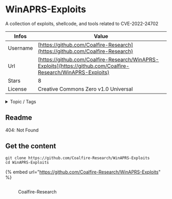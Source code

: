 # WinAPRS-Exploits

A collection of exploits, shellcode, and tools related to CVE-2022-24702

| Infos    | Value                                                              |
| -------- | -------------------------------------------------------------------|
| Username | [https://github.com/Coalfire-Research](https://github.com/Coalfire-Research) |
| Url      | [https://github.com/Coalfire-Research/WinAPRS-Exploits](https://github.com/Coalfire-Research/WinAPRS-Exploits)                                               |
| Stars    | 8                                                          |
| License  | Creative Commons Zero v1.0 Universal                                                        |

<details>

<summary>Topic / Tags</summary>

* shell* wordpress

</details>

## Readme

404: Not Found


## Get the content

```
git clone https://github.com/Coalfire-Research/WinAPRS-Exploits
cd WinAPRS-Exploits
```

{% embed url="https://github.com/Coalfire-Research/WinAPRS-Exploits" %}

<figure><img src="https://avatars.githubusercontent.com/u/35154327?v=4" alt=""><figcaption><p>Coalfire-Research</p></figcaption></figure>

